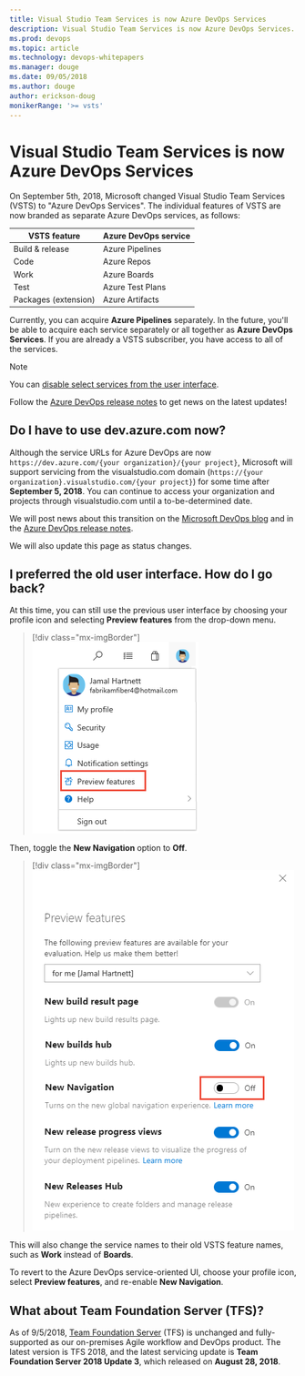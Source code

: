 ```yaml
---
title: Visual Studio Team Services is now Azure DevOps Services
description: Visual Studio Team Services is now Azure DevOps Services. What's Azure DevOps?
ms.prod: devops
ms.topic: article
ms.technology: devops-whitepapers
ms.manager: douge
ms.date: 09/05/2018
ms.author: douge
author: erickson-doug
monikerRange: '>= vsts'
---
```


# Visual Studio Team Services is now Azure DevOps Services

On September 5th, 2018, Microsoft changed Visual Studio Team Services (VSTS) to "Azure DevOps Services". The individual features of VSTS are now branded as separate Azure DevOps services, as follows:

| VSTS feature         | Azure DevOps service |
|----------------------|----------------------|
| Build & release      | Azure Pipelines      |
| Code                 | Azure Repos          |
| Work                 | Azure Boards         |
| Test                 | Azure Test Plans     |
| Packages (extension) | Azure Artifacts      |


Currently, you can acquire **Azure Pipelines** separately. In the future, you'll be able to acquire each service separately or all together as **Azure DevOps Services**. If you are already a VSTS subscriber, you have access to all of the services. 

> [!NOTE]   
> You can [disable select services from the user interface](../organizations/settings/set-services.md).

Follow the [Azure DevOps release notes](/vsts/release-notes/index) to get news on the latest updates!

## Do I have to use dev.azure.com now?

Although the service URLs for Azure DevOps are now `https://dev.azure.com/{your organization}/{your project}`, Microsoft will support servicing from the visualstudio.com domain (`https://{your organization}.visualstudio.com/{your project}`) for some time after **September 5, 2018**. You can continue to access your organization and projects through visualstudio.com until a to-be-determined date.

 We will post news about this transition on the [Microsoft DevOps blog](https://blogs.msdn.microsoft.com/devops/) and in the [Azure DevOps release notes](https://docs.microsoft.com/en-us/vsts/release-notes/index).

We will also update this page as status changes.

## I preferred the old user interface. How do I go back?

At this time, you can still use the previous user interface by choosing your profile icon and selecting **Preview features** from the drop-down menu.

> [!div class="mx-imgBorder"]  
> ![Open Preview Features](../project/navigation/_img/manage-features/choose-preview-features-vert.png)

Then, toggle the **New Navigation** option to **Off**.

> [!div class="mx-imgBorder"] 
> ![Turning off the new navigation UI](_img/turn-off-new-nav.png)

This will also change the service names to their old VSTS feature names, such as **Work** instead of **Boards**.

To revert to the Azure DevOps service-oriented UI, choose your profile icon, select **Preview features**, and re-enable **New Navigation**. 

## What about Team Foundation Server (TFS)?

As of 9/5/2018, [Team Foundation Server](/tfs/index) (TFS) is unchanged and fully-supported as our on-premises Agile workflow and DevOps product. The latest version is TFS 2018, and the latest servicing update is **Team Foundation Server 2018 Update 3**, which released on **August 28, 2018**.
